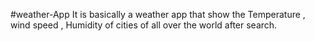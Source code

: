 #weather-App
It is basically a weather app that show the Temperature , wind speed , Humidity of cities of all over the world after search. 
